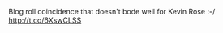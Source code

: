 Blog roll coincidence that doesn't bode well for Kevin Rose :-/ <a href="http://t.co/6XswCLSS">http://t.co/6XswCLSS</a>